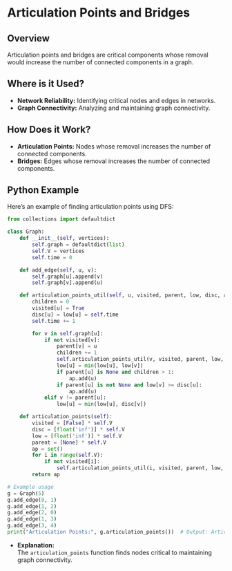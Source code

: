 # **Articulation Points and Bridges**

## **Overview**

Articulation points and bridges are critical components whose removal would increase the number of connected components in a graph.

## **Where is it Used?**

- **Network Reliability:** Identifying critical nodes and edges in networks.
- **Graph Connectivity:** Analyzing and maintaining graph connectivity.

## **How Does it Work?**

- **Articulation Points:** Nodes whose removal increases the number of connected components.
- **Bridges:** Edges whose removal increases the number of connected components.

## **Python Example**

Here’s an example of finding articulation points using DFS:

```python
from collections import defaultdict

class Graph:
    def __init__(self, vertices):
        self.graph = defaultdict(list)
        self.V = vertices
        self.time = 0

    def add_edge(self, u, v):
        self.graph[u].append(v)
        self.graph[v].append(u)

    def articulation_points_util(self, u, visited, parent, low, disc, ap):
        children = 0
        visited[u] = True
        disc[u] = low[u] = self.time
        self.time += 1

        for v in self.graph[u]:
            if not visited[v]:
                parent[v] = u
                children += 1
                self.articulation_points_util(v, visited, parent, low, disc, ap)
                low[u] = min(low[u], low[v])
                if parent[u] is None and children > 1:
                    ap.add(u)
                if parent[u] is not None and low[v] >= disc[u]:
                    ap.add(u)
            elif v != parent[u]:
                low[u] = min(low[u], disc[v])

    def articulation_points(self):
        visited = [False] * self.V
        disc = [float('inf')] * self.V
        low = [float('inf')] * self.V
        parent = [None] * self.V
        ap = set()
        for i in range(self.V):
            if not visited[i]:
                self.articulation_points_util(i, visited, parent, low, disc, ap)
        return ap

# Example usage
g = Graph(5)
g.add_edge(0, 1)
g.add_edge(1, 2)
g.add_edge(2, 0)
g.add_edge(1, 3)
g.add_edge(3, 4)
print("Articulation Points:", g.articulation_points())  # Output: Articulation Points: {1}
```

- **Explanation:**  
  The `articulation_points` function finds nodes critical to maintaining graph connectivity.

